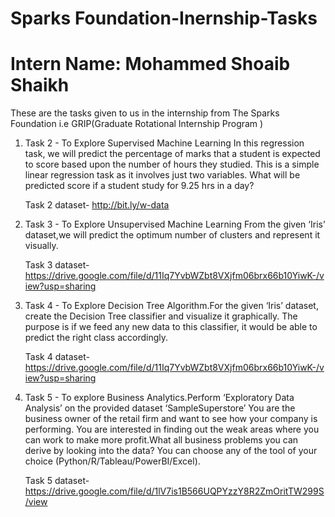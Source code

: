 # Sparks Foundation-Inernship-Tasks

# Intern Name: Mohammed Shoaib Shaikh 

These are the tasks given to us in the internship from The Sparks Foundation i.e GRIP(Graduate Rotational Internship Program )

1. Task 2 - To Explore Supervised Machine Learning In this regression task, we will predict the percentage of marks that a student is expected to score based upon the number of hours they studied. This is a simple linear regression task as it involves just two variables. What will be predicted score if a student study for 9.25 hrs in a day?

   Task 2 dataset- http://bit.ly/w-data

2. Task 3 - To Explore Unsupervised Machine Learning From the given ‘Iris’ dataset,we will predict the optimum number of clusters and represent it visually.

   Task 3 dataset- https://drive.google.com/file/d/11Iq7YvbWZbt8VXjfm06brx66b10YiwK-/view?usp=sharing

3. Task 4 - To Explore Decision Tree Algorithm.For the given ‘Iris’ dataset, create the Decision Tree classifier and visualize it graphically. The purpose is if we feed      any new data to this classifier, it would be able to predict the right class accordingly.

   Task 4 dataset- https://drive.google.com/file/d/11Iq7YvbWZbt8VXjfm06brx66b10YiwK-/view?usp=sharing

4. Task 5 - To explore Business Analytics.Perform ‘Exploratory Data Analysis’ on the provided dataset ‘SampleSuperstore’ You are the business owner of the retail firm and want to see how your company is performing. You are interested in finding out the weak areas where you can work to make more profit.What all business problems you can derive by looking into the data? You can choose any of the tool of your choice (Python/R/Tableau/PowerBI/Excel).

   Task 5 dataset-https://drive.google.com/file/d/1lV7is1B566UQPYzzY8R2ZmOritTW299S/view





